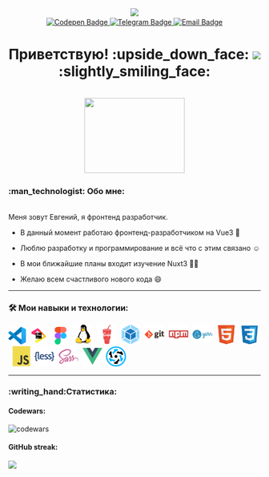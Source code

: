 <div id="header" align="center">
  
  <img src="https://user-images.githubusercontent.com/77696871/177855602-2f1488aa-7da9-4459-9446-9b0f795524c3.png" width="400"/>
</div>
<div id="badges" align="center">
  <a href="https://codepen.io/your-work" target="_blank">
    <img src="https://img.shields.io/badge/codepen-black?style=for-the-badge&logo=codepen&logoColor=white" alt="Codepen Badge"/>
  </a>
  <a href="https://t.me/Evg_14" target="_blank">
    <img src="https://img.shields.io/badge/telegram-black?style=for-the-badge&logo=telegram&logoColor=white" alt="Telegram Badge"/>
  </a>
  <a href="mailto:zuevevgen93@mail.ru" target="_blank">
    <img src="https://img.shields.io/badge/email-black?style=for-the-badge&logo=email&logoColor=black" alt="Email Badge"/>
  </a>
</div>
<h1 align="center">
  Приветствую!
  :upside_down_face:
  <img src="https://media.giphy.com/media/hvRJCLFzcasrR4ia7z/giphy.gif" width="30px"/>
  :slightly_smiling_face:
</h1>
<br>
<div align="center">
  <img src="https://media.giphy.com/media/HscDLzkO8EOTmgkhQP/giphy.gif" width="200" height="150"/>
</div>
<h3>:man_technologist: Обо мне:</h3> <br>
Меня зовут Евгений, я фронтенд разработчик.

- В данный момент работаю фронтенд-разработчиком на Vue3 :slightly_smiling_face:

- Люблю разработку и программирование и всё что с этим связано :relaxed:

- В мои ближайшие планы входит изучение Nuxt3 :technologist:

- Желаю всем счастливого нового кода :smile:

---
### :hammer_and_wrench: Мои навыки и технологии:
<div>
  <img src="https://github.com/devicons/devicon/blob/master/icons/vscode/vscode-original.svg" title="VScode" alt="VScode" width="35" height="35"/>&nbsp;
  <img src="https://github.com/devicons/devicon/blob/master/icons/jetbrains/jetbrains-original.svg" title="WebStorm" alt="WebStorm" width="35" height="35"/>&nbsp;
  <img src="https://github.com/devicons/devicon/blob/master/icons/figma/figma-original.svg" title="Figma" alt="figma" width="35" height="35"/>&nbsp;
  <img src="https://github.com/devicons/devicon/blob/master/icons/linux/linux-original.svg" title="Linux" alt="Linux" width="40" height="40"/>&nbsp;
  <img src="https://github.com/devicons/devicon/blob/master/icons/gulp/gulp-plain.svg" title="Gulp" alt="Gulp" width="40" height="40"/>&nbsp;
  <img src="https://github.com/devicons/devicon/blob/master/icons/webpack/webpack-original.svg" title="Webpack" alt="Webpack" width="40" height="40"/>&nbsp;
  <img src="https://github.com/devicons/devicon/blob/master/icons/git/git-original-wordmark.svg" title="Git" alt="Git" width="40" height="40"/>&nbsp;
  <img src="https://github.com/devicons/devicon/blob/master/icons/npm/npm-original-wordmark.svg" title="NPM" alt="NPM" width="40" height="40"/>&nbsp;
  <img src="https://github.com/devicons/devicon/blob/master/icons/yarn/yarn-original-wordmark.svg" title="Yarn" alt="Yarn" width="40" height="40"/>&nbsp;
  <img src="https://github.com/devicons/devicon/blob/master/icons/html5/html5-original.svg" title="HTML5" alt="HTML" width="39" height="39"/>&nbsp;
  <img src="https://github.com/devicons/devicon/blob/master/icons/css3/css3-original.svg"  title="CSS3" alt="CSS" width="38" height="38"/>&nbsp;
  <img src="https://github.com/devicons/devicon/blob/master/icons/javascript/javascript-original.svg" title="JavaScript" alt="JavaScript" width="36" height="41"/>&nbsp;
  <img src="https://github.com/devicons/devicon/blob/master/icons/less/less-plain-wordmark.svg" title="Less" alt="Less" width="40" height="40"/>&nbsp;
  <img src="https://github.com/devicons/devicon/blob/master/icons/sass/sass-original.svg" title="Sass" alt="Sass" width="40" height="40"/>&nbsp;
  <img src="https://github.com/devicons/devicon/blob/master/icons/vuejs/vuejs-original.svg" title="Vue3" alt="Vue" width="40" height="40"/>&nbsp;
  <img src="https://github.com/devicons/devicon/blob/master/icons/quasar/quasar-original.svg" title="Quasar framework" alt="Quasar" width="40" height="40"/>&nbsp;
</div>

---
<h3>:writing_hand:Статистика:</h3>
<div>

  <div>
    <h4>Codewars:</h4>
    <img src="https://www.codewars.com/users/Eugene-gif/badges/large" title="Codewars" alt="codewars" width="400" height="40" />
  </div>

  <div>
    <h4>GitHub streak: </h4>
    <a href="https://git.io/streak-stats"><img src="https://streak-stats.demolab.com?user=Eugene-gif"/></a>
<!--     [![GitHub Streak](http://github-readme-streak-stats.herokuapp.com?user=Eugene-gif&theme=github-  dark&hide_border=true&date_format=j%20M%5B%20Y%5D&locale=ru&stroke=DD674C&fire=DD674C&ring=5561DD&dates=5561DD&sideLabels=DD674C&currStreakLabel=DD674C&currStreakNum=5561DD&sideNums=5561DD)](https://git.io/streak-stats) -->
  </div>
</div>



